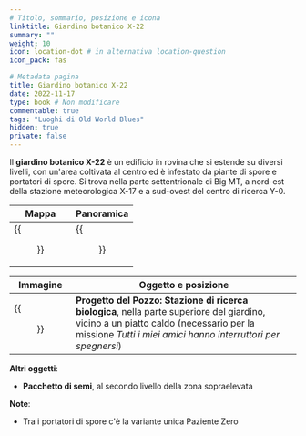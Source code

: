 ```yaml
---
# Titolo, sommario, posizione e icona
linktitle: Giardino botanico X-22
summary: ""
weight: 10
icon: location-dot # in alternativa location-question
icon_pack: fas

# Metadata pagina
title: Giardino botanico X-22
date: 2022-11-17
type: book # Non modificare
commentable: true
tags: "Luoghi di Old World Blues"
hidden: true
private: false
---
```



<div class="fnv">

Il **giardino botanico X-22** è un edificio in rovina che si estende su diversi livelli, con un'area coltivata al centro ed è infestato da piante di spore e portatori di spore. Si trova nella parte settentrionale di Big MT, a nord-est della stazione meteorologica X-17 e a sud-ovest del centro di ricerca Y-0.

| Mappa | Panoramica |
| ----- | ---------- |
|  {{<figure src="fnv/X-22_botanical_garden_map.webp">}}     | {{<figure src="fnv/X-22_botanical_garden.webp">}}           | 

| Immagine | Oggetto e posizione |
| -------- | ------------------- |
|   {{<figure src="fnv/Sink_Project_BRS_holotape.webp">}}       |    **Progetto del Pozzo: Stazione di ricerca biologica**, nella parte superiore del giardino, vicino a un piatto caldo (necessario per la missione _Tutti i miei amici hanno interruttori per spegnersi_)                 |

**Altri oggetti**:
- **Pacchetto di semi**, al secondo livello della zona sopraelevata

**Note**:
- Tra i portatori di spore c'è la variante unica Paziente Zero

</div>
